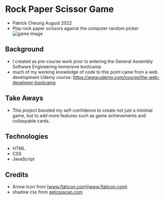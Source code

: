# Rock Paper Scissor Game
- Patrick Cheung August 2022
- Play rock paper scissors against the computer random picker
![game image](https://i.imgur.com/ow7ZxMT.png)  

## Background
- I created as pre-course work prior to entering the General Assembly Software Engineering Immersive bootcamp
- much of my working knowledge of code to this point came from a web development Udemy course: https://www.udemy.com/course/the-web-developer-bootcamp

## Take Aways
- This project boosted my self-confidence to create not just a minimal game, but to add more features such as game achievements and collaspable cards.

## Technologies
- HTML
- CSS
- JavaScript

## Credits
- Arrow Icon from [www.flaticon.com](www.flaticon.com)
- shadow css from [getcssscan.com](https://getcssscan.com/)

